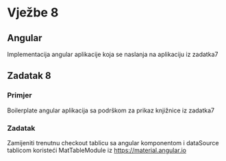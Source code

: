 # Vježbe 8
## Angular
Implementacija angular aplikacije koja se naslanja na aplikaciju iz zadatka7

## Zadatak 8
### Primjer
Boilerplate angular aplikacija sa podrškom za prikaz knjižnice iz zadatka7

### Zadatak
Zamijeniti trenutnu checkout tablicu sa angular komponentom i dataSource tablicom koristeći MatTableModule iz 
https://material.angular.io
